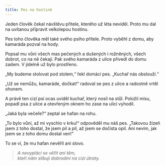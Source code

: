 ```yaml
---
title: Pes na hostině
---
```


  

Jeden člověk čekal návštěvu přítele, kterého už léta neviděl. Proto mu dal na uvítanou připravit velkolepou hostinu.

Pes toho člověka měl také svého psího přítele. Proto vyběhl z domu, aby kamaráda pozval na hody.

Popsal mu vůni všech mas pečených a dušených i rožněných, všech dobrot, co na ně čekají. Pak svého kamaráda z ulice přivedl do domu zadem. V jídelně už bylo prostřeno.

„My budeme stolovat pod stolem,“ řekl domácí pes. „Kuchař nás obslouží.“

„Už se nemůžu, kamaráde, dočkat!“ radoval se pes z ulice a radostně vrtěl ohonem.

A právě ten cizí psí ocas uviděl kuchař, který nosil na stůl. Položil mísu, popadl psa z ulice a otevřeným oknem ho zase na ulici vyhodil.

„Jaká byla večeře?“ zeptal se hafan na rohu.

„To bylo vůní, až mi vyschlo v krku!“ odpověděl mu náš pes. „Takovou žízeň jsem z toho dostal, že jsem pil a pil, až jsem se dočista opil. Ani nevím, jak jsem se z toho domu dostal ven!“

To se ví, že mu hafan nevěřil ani slovo.

> _A nevyplácí se věřit ani těm,  
> kteří nám slibují dobrodiní na cizí útraty._
